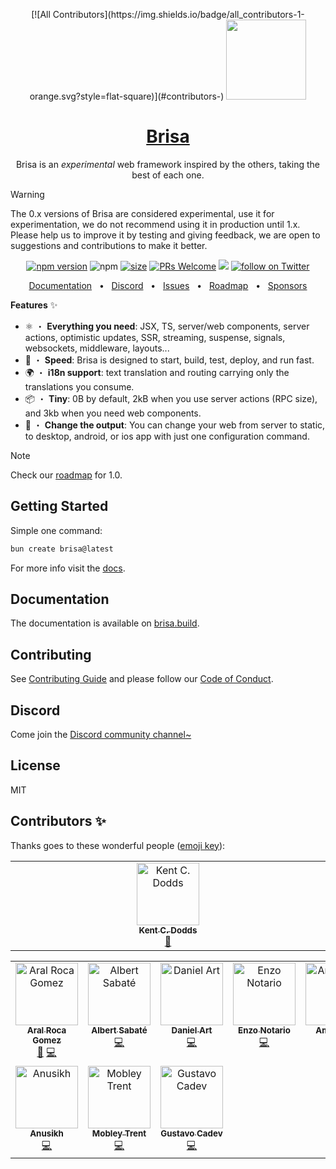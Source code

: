 <p align="center">
<!-- ALL-CONTRIBUTORS-BADGE:START - Do not remove or modify this section -->
[![All Contributors](https://img.shields.io/badge/all_contributors-1-orange.svg?style=flat-square)](#contributors-)
<!-- ALL-CONTRIBUTORS-BADGE:END -->
  <a href="https://brisa.build">
    <picture>
      <img src="https://github.com/brisa-build/brisa/assets/13313058/06a1967f-d6e8-4497-ba6d-51b176abf663" height="128">
    </picture>
    <h1 align="center">Brisa</h1>
  </a>
</p>

<p align="center">Brisa is an <i>experimental</i> web framework inspired by the others, taking the best of each one.</p>

> [!WARNING]
>
> The 0.x versions of Brisa are considered experimental, use it for experimentation, we do not recommend using it in production until 1.x. Please help us to improve it by testing and giving feedback, we are open to suggestions and contributions to make it better.

<div align="center">

[![npm version](https://badge.fury.io/js/brisa.svg)](https://badge.fury.io/js/brisa)
![npm](https://img.shields.io/npm/dw/brisa)
[![size](https://img.shields.io/bundlephobia/minzip/brisa)](https://bundlephobia.com/package/brisa)
[![PRs Welcome][badge-prwelcome]][prwelcome]
<a href="https://github.com/brisa-build/brisa/actions?query=workflow%3ATest" alt="Tests status">
<img src="https://github.com/brisa-build/brisa/workflows/Test/badge.svg" /></a>
<a href="https://twitter.com/intent/follow?screen_name=brisadotbuild">
<img src="https://img.shields.io/twitter/follow/brisadotbuild?style=social&logo=x"
            alt="follow on Twitter"></a>

</div>

[badge-prwelcome]: https://img.shields.io/badge/PRs-welcome-brightgreen.svg?style=flat-square
[prwelcome]: http://makeapullrequest.com

<div align="center">
  <a href="https://brisa.build">Documentation</a>
  <span>&nbsp;&nbsp;•&nbsp;&nbsp;</span>
  <a href="https://discord.gg/MsE9RN3FU4">Discord</a>
  <span>&nbsp;&nbsp;•&nbsp;&nbsp;</span>
  <a href="https://github.com/brisa-build/brisa/issues/new">Issues</a>
  <span>&nbsp;&nbsp;•&nbsp;&nbsp;</span>
  <a href="https://github.com/brisa-build/brisa/issues/1">Roadmap</a>
    <span>&nbsp;&nbsp;•&nbsp;&nbsp;</span>
  <a href="https://github.com/sponsors/aralroca">Sponsors</a>
  <br />
</div>

**Features** ✨

- ⚛️ ・ **Everything you need**: JSX, TS, server/web components, server actions, optimistic updates, SSR, streaming, suspense, signals, websockets, middleware, layouts...
- 🚀 ・ **Speed**: Brisa is designed to start, build, test, deploy, and run fast.
- 🌍 ・ **i18n support**: text translation and routing carrying only the translations you consume.
- 📦 ・ **Tiny**: 0B by default, 2kB when you use server actions (RPC size), and 3kb when you need web components.
- 📲 ・ **Change the output**: You can change your web from server to static, to desktop, android, or ios app with just one configuration command.

> [!NOTE]
>
> Check our [roadmap](https://github.com/brisa-build/brisa/issues/197) for 1.0.

## Getting Started

Simple one command:

```sh
bun create brisa@latest
```

For more info visit the [docs](https://brisa.build/getting-started/quick-start).

## Documentation

The documentation is available on [brisa.build](https://brisa.build).

## Contributing

See [Contributing Guide](CONTRIBUTING.md) and please follow our [Code of Conduct](CODE_OF_CONDUCT.md).

## Discord

Come join the [Discord community channel~](https://discord.gg/MsE9RN3FU4)

## License

MIT

## Contributors ✨

Thanks goes to these wonderful people ([emoji key](https://allcontributors.org/docs/en/emoji-key)):
<!-- ALL-CONTRIBUTORS-LIST:START - Do not remove or modify this section -->
<!-- prettier-ignore-start -->
<!-- markdownlint-disable -->
<table>
  <tbody>
    <tr>
      <td align="center" valign="top" width="14.28%"><a href="https://kentcdodds.com"><img src="https://avatars.githubusercontent.com/u/1500684?v=4?s=100" width="100px;" alt="Kent C. Dodds"/><br /><sub><b>Kent C. Dodds</b></sub></a><br /><a href="https://github.com/brisa-build/brisa/commits?author=kentcdodds" title="Documentation">📖</a></td>
    </tr>
  </tbody>
</table>

<!-- markdownlint-restore -->
<!-- prettier-ignore-end -->

<!-- ALL-CONTRIBUTORS-LIST:END -->

<!-- ALL-CONTRIBUTORS-LIST:START - Do not remove or modify this section -->
<!-- prettier-ignore-start -->
<!-- markdownlint-disable -->
<table>
  <tbody>
    <tr>
      <td align="center" valign="top" width="14.28%"><a href="https://aralroca.com"><img src="https://avatars3.githubusercontent.com/u/13313058?v=4?s=100" width="100px;" alt="Aral Roca Gomez"/><br /><sub><b>Aral Roca Gomez</b></sub></a><br /><a href="#maintenance-aralroca" title="Maintenance">🚧</a> <a href="https://github.com/aralroca/next-translate/commits?author=aralroca" title="Code">💻</a></td>
      <td align="center" valign="top" width="14.28%"><a href="https://github.com/AlbertSabate"><img src="https://avatars.githubusercontent.com/u/2384218?s=100" width="100px;" alt="Albert Sabaté"/><br /><sub><b>Albert Sabaté</b></sub></a><br /><a href="https://github.com/brisa-build/brisa/commits?author=AlbertSabate" title="Code">💻</a></td>
      <td align="center" valign="top" width="14.28%"><a href="https://github.com/danielart"><img src="https://avatars.githubusercontent.com/u/4655428?s=100" width="100px;" alt="Daniel Art"/><br /><sub><b>Daniel Art</b></sub></a><br /><a href="https://github.com/brisa-build/brisa/commits?author=danielart" title="Code">💻</a></td>
      <td align="center" valign="top" width="14.28%"><a href="https://github.com/enzonotario"><img src="https://avatars.githubusercontent.com/u/10469299?s=100" width="100px;" alt="Enzo Notario"/><br /><sub><b>Enzo Notario</b></sub></a><br /><a href="https://github.com/brisa-build/brisa/commits?author=enzonotario" title="Code">💻</a></td>
      <td align="center" valign="top" width="14.28%"><a href="https://github.com/amatiasq"><img src="https://avatars.githubusercontent.com/u/1533589?s=100" width="100px;" alt="Amatias Q"/><br /><sub><b>Amatias Q</b></sub></a><br /><a href="https://github.com/brisa-build/brisa/commits?author=amatiasq" title="Code">💻</a></td>
      <td align="center" valign="top" width="14.28%"><a href="https://github.com/gariasf"><img src="https://avatars.githubusercontent.com/u/5864275?s=100" width="100px;" alt="Garias F"/><br /><sub><b>Garias F</b></sub></a><br /><a href="https://github.com/brisa-build/brisa/commits?author=gariasf" title="Code">💻</a></td>
      <td align="center" valign="top" width="14.28%"><a href="https://github.com/adriablancafort"><img src="https://avatars.githubusercontent.com/u/76774853?s=100" width="100px;" alt="Adria Blancafort"/><br /><sub><b>Adria Blancafort</b></sub></a><br /><a href="https://github.com/brisa-build/brisa/commits?author=adriablancafort" title="Code">💻</a></td>
    </tr>
    <tr>
      <td align="center" valign="top" width="14.28%"><a href="https://github.com/anusikh"><img src="https://avatars.githubusercontent.com/u/56106489?s=100" width="100px;" alt="Anusikh"/><br /><sub><b>Anusikh</b></sub></a><br /><a href="https://github.com/brisa-build/brisa/commits?author=anusikh" title="Code">💻</a></td>
      <td align="center" valign="top" width="14.28%"><a href="https://github.com/mobley-trent"><img src="https://avatars.githubusercontent.com/u/67474838?s=100" width="100px;" alt="Mobley Trent"/><br /><sub><b>Mobley Trent</b></sub></a><br /><a href="https://github.com/brisa-build/brisa/commits?author=mobley-trent" title="Code">💻</a></td>
      <td align="center" valign="top" width="14.28%"><a href="https://github.com/gustavocadev"><img src="https://avatars.githubusercontent.com/u/84424661?s=100" width="100px;" alt="Gustavo Cadev"/><br /><sub><b>Gustavo Cadev</b></sub></a><br /><a href="https://github.com/brisa-build/brisa/commits?author=gustavocadev" title="Code">💻</a></td>
    </tr>
  </tbody>
</table>

<!-- markdownlint-restore -->
<!-- prettier-ignore-end -->

<!-- ALL-CONTRIBUTORS-LIST:END -->
